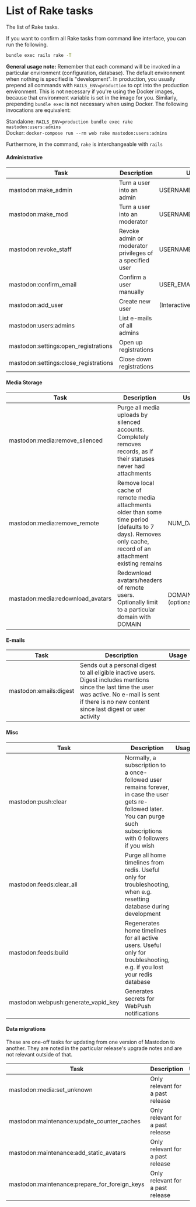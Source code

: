 # List of Rake tasks
The list of Rake tasks.

If you want to confirm all Rake tasks from command line interface, you can run the following.

```sh
bundle exec rails rake -T
```

**General usage note:** Remember that each command will be invoked in a particular environment (configuration, database). The default environment when nothing is specified is "development". In production, you usually prepend all commands with `RAILS_ENV=production` to opt into the production environment. This is not necessary if you're using the Docker images, because that environment variable is set in the image for you. Similarly, prepending `bundle exec` is not necessary when using Docker. The following invocations are equivalent:

Standalone: `RAILS_ENV=production bundle exec rake mastodon:users:admins`  
Docker: `docker-compose run --rm web rake mastodon:users:admins`

Furthermore, in the command, `rake` is interchangeable with `rails`

#### Administrative

|Task|Description|Usage|
|----|-----------|-----|
|mastodon:make_admin|Turn a user into an admin|USERNAME=yourname|
|mastodon:make_mod|Turn a user into an moderator|USERNAME=yourname|
|mastodon:revoke_staff|Revoke admin or moderator privileges of a specified user|USERNAME=yourname|
|mastodon:confirm_email|Confirm a user manually|USER_EMAIL=your@email|
|mastodon:add_user|Create new user|(Interactive)|
|mastodon:users:admins|List e-mails of all admins|
|mastodon:settings:open_registrations|Open up registrations|
|mastodon:settings:close_registrations|Close down registrations|

#### Media Storage

|Task|Description|Usage|
|----|-----------|-----|
|mastodon:media:remove_silenced|Purge all media uploads by silenced accounts. Completely removes records, as if their statuses never had attachments|
|mastodon:media:remove_remote|Remove local cache of remote media attachments older than some time period (defaults to 7 days). Removes only cache, record of an attachment existing remains|NUM_DAYS=7|
|mastadon:media:redownload_avatars|Redownload avatars/headers of remote users. Optionally limit to a particular domain with DOMAIN|DOMAIN=domain (optional)|

#### E-mails

|Task|Description|Usage|
|----|-----------|-----|
|mastodon:emails:digest|Sends out a personal digest to all eligible inactive users. Digest includes mentions since the last time the user was active. No e-mail is sent if there is no new content since last digest or user activity|

#### Misc

|Task|Description|Usage|
|----|-----------|-----|
|mastodon:push:clear| Normally, a subscription to a once-followed user remains forever, in case the user gets re-followed later. You can purge such subscriptions with 0 followers if you wish|
|mastodon:feeds:clear_all|Purge all home timelines from redis. Useful only for troubleshooting, when e.g. resetting database during development|
|mastodon:feeds:build|Regenerates home timelines for all active users. Useful only for troubleshooting, e.g. if you lost your redis database|
|mastodon:webpush:generate_vapid_key|Generates secrets for WebPush notifications|
 
#### Data migrations

These are one-off tasks for updating from one version of Mastodon to another. They are noted in the particular release's upgrade notes and are not relevant outside of that.

|Task|Description|Usage|
|----|-----------|-----|
|mastodon:media:set_unknown|Only relevant for a past release|
|mastodon:maintenance:update_counter_caches|Only relevant for a past release|
|mastodon:maintenance:add_static_avatars|Only relevant for a past release|
|mastodon:maintenance:prepare_for_foreign_keys|Only relevant for a past release|
